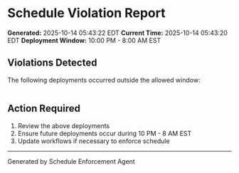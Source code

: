 # Schedule Violation Report

**Generated:** 2025-10-14 05:43:22 EDT
**Current Time:** 2025-10-14 05:43:20 EDT
**Deployment Window:** 10:00 PM - 8:00 AM EST

## Violations Detected

The following deployments occurred outside the allowed window:

```

```

## Action Required

1. Review the above deployments
2. Ensure future deployments occur during 10 PM - 8 AM EST
3. Update workflows if necessary to enforce schedule

---

Generated by Schedule Enforcement Agent
